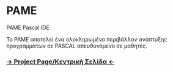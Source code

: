 PAME
====

PAME Pascal IDE

To PAME αποτελεί ένα ολοκληρωμένο περιβάλλον ανάπτυξης προγραμμάτων σε PASCAL απευθυνόμενο σε μαθητές. 

### [→ Project Page/Κεντρική Σελίδα ←](http://samartzidis.github.io/education/pame/)
